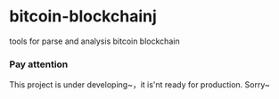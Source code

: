 # bitcoin-blockchainj
tools for parse and analysis bitcoin blockchain

### Pay attention
This project is under developing~，it is'nt ready for production. Sorry~

